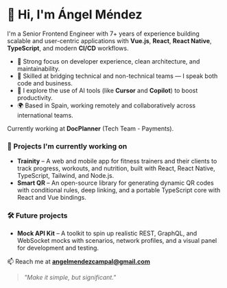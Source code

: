 # 👋 Hi, I'm Ángel Méndez

I'm a Senior Frontend Engineer with 7+ years of experience building scalable and user-centric applications with **Vue.js**, **React**, **React Native**, **TypeScript**, and modern **CI/CD** workflows.

- 🔧 Strong focus on developer experience, clean architecture, and maintainability.
- 🤝 Skilled at bridging technical and non-technical teams — I speak both code and business.
- 🧠 I explore the use of AI tools (like **Cursor** and **Copilot**) to boost productivity.
- 🌍 Based in Spain, working remotely and collaboratively across international teams.

Currently working at **DocPlanner** (Tech Team - Payments).

### 🚀 Projects I'm currently working on
- **Trainity** – A web and mobile app for fitness trainers and their clients to track progress, workouts, and nutrition, built with React, React Native, TypeScript, Tailwind, and Node.js.
- **Smart QR** – An open-source library for generating dynamic QR codes with conditional rules, deep linking, and a portable TypeScript core with React and Vue bindings.

### 🛠 Future projects
- **Mock API Kit** – A toolkit to spin up realistic REST, GraphQL, and WebSocket mocks with scenarios, network profiles, and a visual panel for development and testing.

<!-- Optional: add contact links -->
📫 Reach me at **angelmendezcampal@gmail.com**

> *"Make it simple, but significant."*
